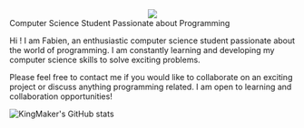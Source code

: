 <center>
  <img src="https://www.crossed-flag-pins.com/animated-flag-gif/gifs/Madagascar_240-animated-flag-gifs.gif" />
</center>
<div width=100% height=100% style="background-image: url('https://www.crossed-flag-pins.com/animated-flag-gif/gifs/Madagascar_240-animated-flag-gifs.gif');>
  
## Computer Science Student Passionate about Programming
Hi ! I am Fabien, an enthusiastic computer science student passionate about the world of programming. I am constantly learning and developing my computer science skills to solve exciting problems.

Please feel free to contact me if you would like to collaborate on an exciting project or discuss anything programming related. I am open to learning and collaboration opportunities!

![KingMaker's GitHub stats](https://github-readme-stats.vercel.app/api?username=fabien-ss&show_icons=true&theme=transparent)

<p><img align="center" src="https://github-readme-stats.vercel.app/api/top-langs?username=fabien-ss&show_icons=true&locale=en&layout=compact" alt="fabien-ss" /></p>
 
</div>
